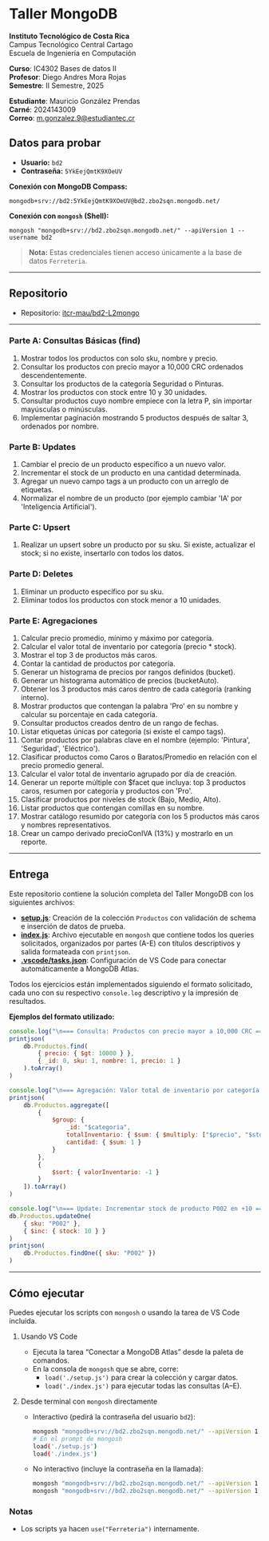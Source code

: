 # Taller MongoDB

**Instituto Tecnológico de Costa Rica**  
Campus Tecnológico Central Cartago  
Escuela de Ingeniería en Computación  

**Curso**: IC4302 Bases de datos II  
**Profesor**: Diego Andres Mora Rojas  
**Semestre**: II Semestre, 2025  

**Estudiante**: Mauricio González Prendas  
**Carné**: 2024143009  
**Correo**: m.gonzalez.9@estudiantec.cr  

## Datos para probar

- **Usuario:** `bd2`
- **Contraseña:** `5YkEejQmtK9XOeUV`

**Conexión con MongoDB Compass:**
```
mongodb+srv://bd2:5YkEejQmtK9XOeUV@bd2.zbo2sqn.mongodb.net/
```

**Conexión con `mongosh` (Shell):**
```shell
mongosh "mongodb+srv://bd2.zbo2sqn.mongodb.net/" --apiVersion 1 --username bd2
```

> **Nota:** Estas credenciales tienen acceso únicamente a la base de datos `Ferreteria`.

---

## Repositorio

- Repositorio: [itcr-mau/bd2-L2mongo](https://github.com/itcr-mau/bd2-L2mongo)

---

### Parte A: Consultas Básicas (find)

1. Mostrar todos los productos con solo sku, nombre y precio.
2. Consultar los productos con precio mayor a 10,000 CRC ordenados descendentemente.
3. Consultar los productos de la categoría Seguridad o Pinturas.
4. Mostrar los productos con stock entre 10 y 30 unidades.
5. Consultar productos cuyo nombre empiece con la letra P, sin importar mayúsculas o minúsculas.
6. Implementar paginación mostrando 5 productos después de saltar 3, ordenados por nombre.

### Parte B: Updates

1. Cambiar el precio de un producto específico a un nuevo valor.
2. Incrementar el stock de un producto en una cantidad determinada.
3. Agregar un nuevo campo tags a un producto con un arreglo de etiquetas.
4. Normalizar el nombre de un producto (por ejemplo cambiar 'IA' por 'Inteligencia Artificial').

### Parte C: Upsert

1. Realizar un upsert sobre un producto por su sku. Si existe, actualizar el stock; si no existe, insertarlo con todos los datos.

### Parte D: Deletes

1. Eliminar un producto específico por su sku.
2. Eliminar todos los productos con stock menor a 10 unidades.

### Parte E: Agregaciones

1. Calcular precio promedio, mínimo y máximo por categoría.
2. Calcular el valor total de inventario por categoría (precio * stock).
3. Mostrar el top 3 de productos más caros.
4. Contar la cantidad de productos por categoría.
5. Generar un histograma de precios por rangos definidos (bucket).
6. Generar un histograma automático de precios (bucketAuto).
7. Obtener los 3 productos más caros dentro de cada categoría (ranking interno).
8. Mostrar productos que contengan la palabra 'Pro' en su nombre y calcular su porcentaje en cada categoría.
9. Consultar productos creados dentro de un rango de fechas.
10. Listar etiquetas únicas por categoría (si existe el campo tags).
11. Contar productos por palabras clave en el nombre (ejemplo: 'Pintura', 'Seguridad', 'Eléctrico').
12. Clasificar productos como Caros o Baratos/Promedio en relación con el precio promedio general.
13. Calcular el valor total de inventario agrupado por día de creación.
14. Generar un reporte múltiple con $facet que incluya: top 3 productos caros, resumen por categoría y productos con 'Pro'.
15. Clasificar productos por niveles de stock (Bajo, Medio, Alto).
16. Listar productos que contengan comillas en su nombre.
17. Mostrar catálogo resumido por categoría con los 5 productos más caros y nombres representativos.
18. Crear un campo derivado precioConIVA (13%) y mostrarlo en un reporte.

---

## Entrega

Este repositorio contiene la solución completa del Taller MongoDB con los siguientes archivos:

- **[setup.js](./setup.js)**: Creación de la colección `Productos` con validación de schema e inserción de datos de prueba.
- **[index.js](./index.js)**: Archivo ejecutable en `mongosh` que contiene todos los queries solicitados, organizados por partes (A-E) con títulos descriptivos y salida formateada con `printjson`.
- **[.vscode/tasks.json](./.vscode/tasks.json)**: Configuración de VS Code para conectar automáticamente a MongoDB Atlas.

Todos los ejercicios están implementados siguiendo el formato solicitado, cada uno con su respectivo `console.log` descriptivo y la impresión de resultados.

**Ejemplos del formato utilizado:**

```js
console.log("\n=== Consulta: Productos con precio mayor a 10,000 CRC ===");
printjson(
    db.Productos.find(
        { precio: { $gt: 10000 } },
        { _id: 0, sku: 1, nombre: 1, precio: 1 }
    ).toArray()
)
```

```js
console.log("\n=== Agregación: Valor total de inventario por categoría ===");
printjson(
    db.Productos.aggregate([
        {
            $group: {
                _id: "$categoria",
                totalInventario: { $sum: { $multiply: ["$precio", "$stock"] } },
                cantidad: { $sum: 1 }
            }
        },
        {
            $sort: { valorInventario: -1 }
        }
    ]).toArray()
)
```

```js
console.log("\n=== Update: Incrementar stock de producto P002 en +10 ===");
db.Productos.updateOne(
    { sku: "P002" },
    { $inc: { stock: 10 } }
)
printjson(
    db.Productos.findOne({ sku: "P002" })
)
```

---

## Cómo ejecutar

Puedes ejecutar los scripts con `mongosh` o usando la tarea de VS Code incluida.

1. Usando VS Code

   - Ejecuta la tarea “Conectar a MongoDB Atlas” desde la paleta de comandos.
   - En la consola de `mongosh` que se abre, corre:
     - `load('./setup.js')` para crear la colección y cargar datos.
     - `load('./index.js')` para ejecutar todas las consultas (A–E).

2. Desde terminal con `mongosh` directamente

   - Interactivo (pedirá la contraseña del usuario `bd2`):

     ```bash
     mongosh "mongodb+srv://bd2.zbo2sqn.mongodb.net/" --apiVersion 1 --username bd2
     # En el prompt de mongosh
     load('./setup.js')
     load('./index.js')
     ```

   - No interactivo (incluye la contraseña en la llamada):

     ```bash
     mongosh "mongodb+srv://bd2.zbo2sqn.mongodb.net/" --apiVersion 1 --username bd2 --password '5YkEejQmtK9XOeUV' --file ./setup.js
     mongosh "mongodb+srv://bd2.zbo2sqn.mongodb.net/" --apiVersion 1 --username bd2 --password '5YkEejQmtK9XOeUV' --file ./index.js
     ```

### Notas

- Los scripts ya hacen `use("Ferreteria")` internamente.